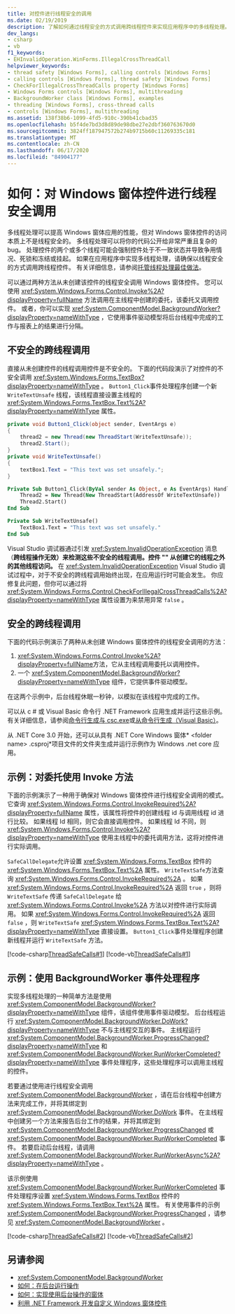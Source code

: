 ```yaml
---
title: 对控件进行线程安全的调用
ms.date: 02/19/2019
description: 了解如何通过线程安全的方式调用跨线程控件来实现应用程序中的多线程处理。
dev_langs:
- csharp
- vb
f1_keywords:
- EHInvalidOperation.WinForms.IllegalCrossThreadCall
helpviewer_keywords:
- thread safety [Windows Forms], calling controls [Windows Forms]
- calling controls [Windows Forms], thread safety [Windows Forms]
- CheckForIllegalCrossThreadCalls property [Windows Forms]
- Windows Forms controls [Windows Forms], multithreading
- BackgroundWorker class [Windows Forms], examples
- threading [Windows Forms], cross-thread calls
- controls [Windows Forms], multithreading
ms.assetid: 138f38b6-1099-4fd5-910c-390b41cbad35
ms.openlocfilehash: b5f4de7bd3d8d89de98dbe27e2dbf360763670d0
ms.sourcegitcommit: 3824ff187947572b274b9715b60c11269335c181
ms.translationtype: MT
ms.contentlocale: zh-CN
ms.lasthandoff: 06/17/2020
ms.locfileid: "84904177"
---
```

# <a name="how-to-make-thread-safe-calls-to-windows-forms-controls"></a>如何：对 Windows 窗体控件进行线程安全调用

多线程处理可以提高 Windows 窗体应用的性能，但对 Windows 窗体控件的访问本质上不是线程安全的。 多线程处理可以将你的代码公开给非常严重且复杂的 bug。 处理控件的两个或多个线程可能会强制控件处于不一致状态并导致争用情况、死锁和冻结或挂起。 如果在应用程序中实现多线程处理，请确保以线程安全的方式调用跨线程控件。 有关详细信息，请参阅[托管线程处理最佳做法](../../../standard/threading/managed-threading-best-practices.md)。

可以通过两种方法从未创建该控件的线程安全调用 Windows 窗体控件。 您可以使用 <xref:System.Windows.Forms.Control.Invoke%2A?displayProperty=fullName> 方法调用在主线程中创建的委托，该委托又调用控件。 或者，你可以实现 <xref:System.ComponentModel.BackgroundWorker?displayProperty=nameWithType> ，它使用事件驱动模型将后台线程中完成的工作与报表上的结果进行分隔。

## <a name="unsafe-cross-thread-calls"></a>不安全的跨线程调用

直接从未创建控件的线程调用控件是不安全的。 下面的代码段演示了对控件的不安全调用 <xref:System.Windows.Forms.TextBox?displayProperty=nameWithType> 。 `Button1_Click`事件处理程序创建一个新 `WriteTextUnsafe` 线程，该线程直接设置主线程的 <xref:System.Windows.Forms.TextBox.Text%2A?displayProperty=nameWithType> 属性。

```csharp
private void Button1_Click(object sender, EventArgs e)
{
    thread2 = new Thread(new ThreadStart(WriteTextUnsafe));
    thread2.Start();
}
private void WriteTextUnsafe()
{
    textBox1.Text = "This text was set unsafely.";
}
```

```vb
Private Sub Button1_Click(ByVal sender As Object, e As EventArgs) Handles Button1.Click
    Thread2 = New Thread(New ThreadStart(AddressOf WriteTextUnsafe))
    Thread2.Start()
End Sub

Private Sub WriteTextUnsafe()
    TextBox1.Text = "This text was set unsafely."
End Sub
```

Visual Studio 调试器通过引发 <xref:System.InvalidOperationException> 消息（**跨线程操作无效）来检测这些不安全的线程调用。控件 "" 从创建它的线程之外的其他线程访问。** 在 <xref:System.InvalidOperationException> Visual Studio 调试过程中，对于不安全的跨线程调用始终出现，在应用运行时可能会发生。 你应修复此问题，但你可以通过将 <xref:System.Windows.Forms.Control.CheckForIllegalCrossThreadCalls%2A?displayProperty=nameWithType> 属性设置为来禁用异常 `false` 。

## <a name="safe-cross-thread-calls"></a>安全的跨线程调用

下面的代码示例演示了两种从未创建 Windows 窗体控件的线程安全调用的方法：

1. <xref:System.Windows.Forms.Control.Invoke%2A?displayProperty=fullName>方法，它从主线程调用委托以调用控件。
2. 一个 <xref:System.ComponentModel.BackgroundWorker?displayProperty=nameWithType> 组件，它提供事件驱动模型。

在这两个示例中，后台线程休眠一秒钟，以模拟在该线程中完成的工作。

可以从 c # 或 Visual Basic 命令行 .NET Framework 应用生成并运行这些示例。 有关详细信息，请参阅[命令行生成与 csc.exe](../../../csharp/language-reference/compiler-options/command-line-building-with-csc-exe.md)或[从命令行生成（Visual Basic）](../../../visual-basic/reference/command-line-compiler/building-from-the-command-line.md)。

从 .NET Core 3.0 开始，还可以从具有 .NET Core Windows 窗体* \<folder name> .csproj*项目文件的文件夹生成并运行示例作为 Windows .net core 应用。

## <a name="example-use-the-invoke-method-with-a-delegate"></a>示例：对委托使用 Invoke 方法

下面的示例演示了一种用于确保对 Windows 窗体控件进行线程安全调用的模式。 它查询 <xref:System.Windows.Forms.Control.InvokeRequired%2A?displayProperty=fullName> 属性，该属性将控件的创建线程 id 与调用线程 id 进行比较。 如果线程 Id 相同，则它会直接调用控件。 如果线程 Id 不同，则 <xref:System.Windows.Forms.Control.Invoke%2A?displayProperty=nameWithType> 使用主线程中的委托调用方法，这将对控件进行实际调用。

`SafeCallDelegate`允许设置 <xref:System.Windows.Forms.TextBox> 控件的 <xref:System.Windows.Forms.TextBox.Text%2A> 属性。 `WriteTextSafe`方法查询 <xref:System.Windows.Forms.Control.InvokeRequired%2A> 。 如果 <xref:System.Windows.Forms.Control.InvokeRequired%2A> 返回 `true` ，则将 `WriteTextSafe` 传递 `SafeCallDelegate` 给 <xref:System.Windows.Forms.Control.Invoke%2A> 方法以对控件进行实际调用。 如果 <xref:System.Windows.Forms.Control.InvokeRequired%2A> 返回 `false` ，则 `WriteTextSafe` <xref:System.Windows.Forms.TextBox.Text%2A?displayProperty=nameWithType> 直接设置。 `Button1_Click`事件处理程序创建新线程并运行 `WriteTextSafe` 方法。

 [!code-csharp[ThreadSafeCalls#1](~/samples/snippets/winforms/thread-safe/example1/cs/Form1.cs)]
 [!code-vb[ThreadSafeCalls#1](~/samples/snippets/winforms/thread-safe/example1/vb/Form1.vb)]  

## <a name="example-use-a-backgroundworker-event-handler"></a>示例：使用 BackgroundWorker 事件处理程序

实现多线程处理的一种简单方法是使用 <xref:System.ComponentModel.BackgroundWorker?displayProperty=nameWithType> 组件，该组件使用事件驱动模型。 后台线程运行 <xref:System.ComponentModel.BackgroundWorker.DoWork?displayProperty=nameWithType> 不与主线程交互的事件。 主线程运行 <xref:System.ComponentModel.BackgroundWorker.ProgressChanged?displayProperty=nameWithType> 和 <xref:System.ComponentModel.BackgroundWorker.RunWorkerCompleted?displayProperty=nameWithType> 事件处理程序，这些处理程序可以调用主线程的控件。

若要通过使用进行线程安全调用 <xref:System.ComponentModel.BackgroundWorker> ，请在后台线程中创建方法来完成工作，并将其绑定到 <xref:System.ComponentModel.BackgroundWorker.DoWork> 事件。 在主线程中创建另一个方法来报告后台工作的结果，并将其绑定到 <xref:System.ComponentModel.BackgroundWorker.ProgressChanged> 或 <xref:System.ComponentModel.BackgroundWorker.RunWorkerCompleted> 事件。 若要启动后台线程，请调用 <xref:System.ComponentModel.BackgroundWorker.RunWorkerAsync%2A?displayProperty=nameWithType> 。

该示例使用 <xref:System.ComponentModel.BackgroundWorker.RunWorkerCompleted> 事件处理程序设置 <xref:System.Windows.Forms.TextBox> 控件的 <xref:System.Windows.Forms.TextBox.Text%2A> 属性。 有关使用事件的示例 <xref:System.ComponentModel.BackgroundWorker.ProgressChanged> ，请参见 <xref:System.ComponentModel.BackgroundWorker> 。

 [!code-csharp[ThreadSafeCalls#2](~/samples/snippets/winforms/thread-safe/example2/cs/Form1.cs)]
 [!code-vb[ThreadSafeCalls#2](~/samples/snippets/winforms/thread-safe/example2/vb/Form1.vb)]  

## <a name="see-also"></a>另请参阅

- <xref:System.ComponentModel.BackgroundWorker>
- [如何：在后台运行操作](how-to-run-an-operation-in-the-background.md)
- [如何：实现使用后台操作的窗体](how-to-implement-a-form-that-uses-a-background-operation.md)
- [利用 .NET Framework 开发自定义 Windows 窗体控件](developing-custom-windows-forms-controls.md)
